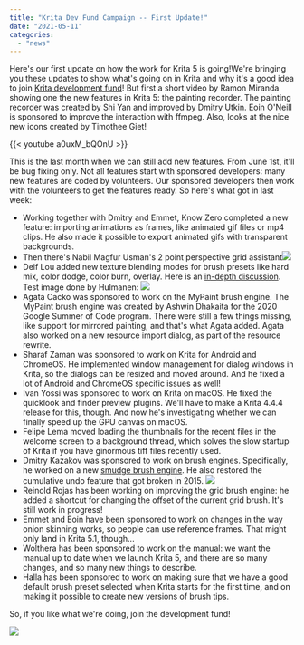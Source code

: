 ```yaml
---
title: "Krita Dev Fund Campaign -- First Update!"
date: "2021-05-11"
categories: 
  - "news"
---
```


Here's our first update on how the work for Krita 5 is going!We're bringing you these updates to show what's going on in Krita and why it's a good idea to join [Krita development fund](https://fund.krita.org)! But first a short video by Ramon Miranda showing one the new features in Krita 5: the painting recorder. The painting recorder was created by Shi Yan and improved by Dmitry Utkin. Eoin O'Neill is sponsored to improve the interaction with ffmpeg. Also, looks at the nice new icons created by Timothee Giet!

{{< youtube a0uxM_bQOnU >}}

This is the last month when we can still add new features. From June 1st, it'll be bug fixing only. Not all features start with sponsored developers: many new features are coded by volunteers. Our sponsored developers then work with the volunteers to get the features ready. So here's what got in last week:

- Working together with Dmitry and Emmet, Know Zero completed a new feature: importing animations as frames, like animated gif files or mp4 clips. He also made it possible to export animated gifs with transparent backgrounds.
- Then there's Nabil Magfur Usman's 2 point perspective grid assistant[![](/images/posts/2021/perspective_grid-1024x552.png)](/images/posts/2021/perspective_grid.png)
- Deif Lou added new texture blending modes for brush presets like hard mix, color dodge, color burn, overlay. Here is an [in-depth discussion](https://phabricator.kde.org/T14345). Test image done by Hulmanen: [![](/images/posts/2021/texture_blending-766x1024.jpg)](/images/posts/2021/texture_blending.jpg)
- Agata Cacko was sponsored to work on the MyPaint brush engine. The MyPaint brush engine was created by Ashwin Dhakaita for the 2020 Google Summer of Code program. There were still a few things missing, like support for mirrored painting, and that's what Agata added. Agata also worked on a new resource import dialog, as part of the resource rewrite.
- Sharaf Zaman was sponsored to work on Krita for Android and ChromeOS. He implemented window management for dialog windows in Krita, so the dialogs can be resized and moved around. And he fixed a lot of Android and ChromeOS specific issues as well!
- Ivan Yossi was sponsored to work on Krita on macOS. He fixed the quicklook and finder preview plugins. We'll have to make a Krita 4.4.4 release for this, though. And now he's investigating whether we can finally speed up the GPU canvas on macOS.
- Felipe Lema moved loading the thumbnails for the recent files in the welcome screen to a background thread, which solves the slow startup of Krita if you have ginormous tiff files recently used.
- Dmitry Kazakov was sponsored to work on brush engines. Specifically, he worked on a new [smudge brush engine](https://invent.kde.org/graphics/krita/-/merge_requests/756). He also restored the cumulative undo feature that got broken in 2015. [![](/images/posts/2021/colorsmudge-1024x578.jpg)](/images/posts/2021/colorsmudge.jpg)
- Reinold Rojas has been working on improving the grid brush engine: he added a shortcut for changing the offset of the current grid brush. It's still work in progress!
- Emmet and Eoin have been sponsored to work on changes in the way onion skinning works, so people can use reference frames. That might only land in Krita 5.1, though...
- Wolthera has been sponsored to work on the manual: we want the manual up to date when we launch Krita 5, and there are so many changes, and so many new things to describe.
- Halla has been sponsored to work on making sure that we have a good default brush preset selected when Krita starts for the first time, and on making it possible to create new versions of brush tips.

So, if you like what we're doing, join the development fund!

[![](/images/posts/2021/landing-page-banner.png)](https://fund.krita.org)
